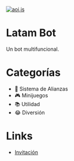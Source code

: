   <br />
    <p>
    <a href="(https://discord.gg/sVsk6DmhJF"><img src="https://cdn.discordapp.com/avatars/864961940165754931/0b59d86185ba639e04f118e93a4c53a1.png?size=2048" alt="aoi.js" /></a>
  </p>
  
  # Latam Bot
  Un bot multifuncional.

  # Categorías
  
  - 🤝 Sistema de Alianzas
  - 🎮 Minijuegos
  - 📚 Utilidad
  - 😂 Diversión

  # Links

  - [Invitación](https://discord.com/api/oauth2/authorize?client_id=864961940165754931&permissions=8&redirect_uri=https%3A%2F%2Fdiscord.com%2Foauth2%2Fauthorize%3Fclient_id%3D864961940165754931%26scope%3Dbot%26permissions%3D8&response_type=code&scope=identify%20bot%20applications.commands)
  
  
  <br>
